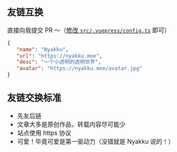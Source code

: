 ﻿## 友链互换

直接向我提交 PR ～（[修改 `src/.vuepress/config.ts`](https://github.com/SigureMo/nyakku.moe/edit/main/src/.vuepress/config.ts) 即可）

```json
{
   "name": "Nyakku",
   "url": "https://nyakku.moe",
   "desc": "一个小透明的透明世界",
   "avatar": "https://nyakku.moe/avatar.jpg"
}
```

## 友链交换标准

- 先友后链
- 文章大多是原创作品，转载内容尽可能少
- 站点使用 https 协议
- 可爱！毕竟可爱是第一驱动力（没错就是 Nyakku 说的！）

